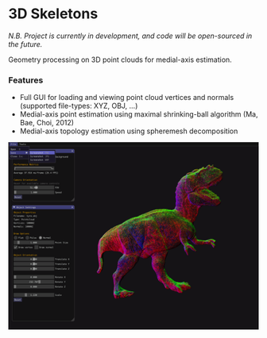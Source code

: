 # 3D Skeletons

_N.B. Project is currently in development, and code will be open-sourced in the future._

Geometry processing on 3D point clouds for medial-axis estimation.

### Features
* Full GUI for loading and viewing point cloud vertices and normals (supported file-types: XYZ, OBJ, ...)
* Medial-axis point estimation using maximal shrinking-ball algorithm (Ma, Bae, Choi, 2012)
* Medial-axis topology estimation using spheremesh decomposition

![alt text](https://github.com/martinmclaren/3D-skeletons/blob/master/preview/ex.png?raw=true)
